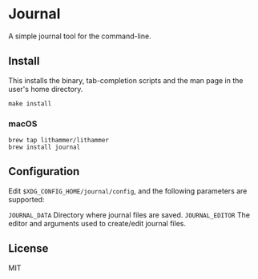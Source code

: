 # Journal

A simple journal tool for the command-line.

## Install

This installs the binary, tab-completion scripts and the man page in the user's
home directory.

    make install

### macOS

    brew tap lithammer/lithammer
    brew install journal

## Configuration

Edit `$XDG_CONFIG_HOME/journal/config`, and the following parameters are
supported:

`JOURNAL_DATA` Directory where journal files are saved.
`JOURNAL_EDITOR` The editor and arguments used to create/edit journal files.

## License

MIT
